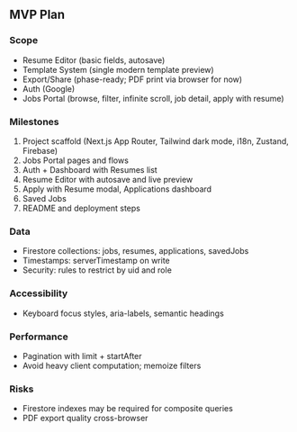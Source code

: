 ## MVP Plan

### Scope
- Resume Editor (basic fields, autosave)
- Template System (single modern template preview)
- Export/Share (phase-ready; PDF print via browser for now)
- Auth (Google)
- Jobs Portal (browse, filter, infinite scroll, job detail, apply with resume)

### Milestones
1. Project scaffold (Next.js App Router, Tailwind dark mode, i18n, Zustand, Firebase)
2. Jobs Portal pages and flows
3. Auth + Dashboard with Resumes list
4. Resume Editor with autosave and live preview
5. Apply with Resume modal, Applications dashboard
6. Saved Jobs
7. README and deployment steps

### Data
- Firestore collections: jobs, resumes, applications, savedJobs
- Timestamps: serverTimestamp on write
- Security: rules to restrict by uid and role

### Accessibility
- Keyboard focus styles, aria-labels, semantic headings

### Performance
- Pagination with limit + startAfter
- Avoid heavy client computation; memoize filters

### Risks
- Firestore indexes may be required for composite queries
- PDF export quality cross-browser



